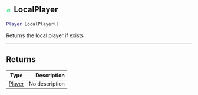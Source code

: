 ## ![client](.gitbook/assets/client.png) LocalPlayer

```lua
Player LocalPlayer()
```

Returns the local player if exists

------
## Returns

| Type   | Description |
| ------ | ----------: |
| [Player](./readme/Player/README.md) | No description |

